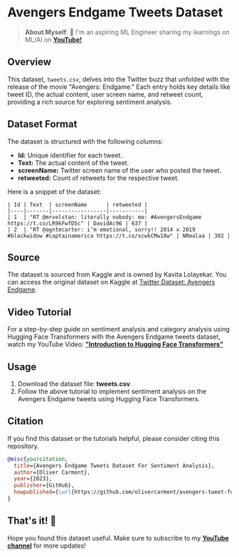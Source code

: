 
# Avengers Endgame Tweets Dataset

> **About Myself**: 🤖 I'm an aspiring ML Engineer sharing my learnings on ML/AI on [**YouTube!**](https://www.youtube.com/@olivercarmont) <br />

## Overview

This dataset, `tweets.csv`, delves into the Twitter buzz that unfolded with the release of the movie "Avengers: Endgame." Each entry holds key details like tweet ID, the actual content, user screen name, and retweet count, providing a rich source for exploring sentiment analysis.

## Dataset Format

The dataset is structured with the following columns:

- **Id:** Unique identifier for each tweet.
- **Text:** The actual content of the tweet.
- **screenName:** Twitter screen name of the user who posted the tweet.
- **retweeted:** Count of retweets for the respective tweet.

Here is a snippet of the dataset:

```plaintext
| Id | Text  | screenName      | retweeted |
|----|-------|-----------------|-----------|
| 1  | "RT @mrvelstan: literally nobody: me: #AvengersEndgame https://t.co/LR9kFwfD5c" | DavidAc96 | 637 |
| 2  | "RT @agntecarter: i’m emotional, sorry!! 2014 x 2019 #blackwidow #captainamerica https://t.co/xcwkCMw18w" | NRmalaa | 302 |
```

## Source

The dataset is sourced from Kaggle and is owned by Kavita Lolayekar. You can access the original dataset on Kaggle at [Twitter Dataset: Avengers Endgame](https://www.kaggle.com/datasets/kavita5/twitter-dataset-avengersendgame).

## Video Tutorial

For a step-by-step guide on sentiment analysis and category analysis using Hugging Face Transformers with the Avengers Endgame tweets dataset, watch my YouTube Video: [**"Introduction to Hugging Face Transformers"**]()

## Usage

1. Download the dataset file: **tweets.csv**
2. Follow the above tutorial to implement sentiment analysis on the Avengers Endgame tweets using Hugging Face Transformers.

## Citation

If you find this dataset or the tutorials helpful, please consider citing this repository.

```bibtex
@misc{yourcitation,
  title={Avengers Endgame Tweets Dataset For Sentiment Analysis},
  author={Oliver Carmont},
  year={2023},
  publisher={GitHub},
  howpublished={\url{https://github.com/olivercarmont/avengers-tweet-for-sentiment-analysis}},
}
```
## That's it! 🎊
Hope you found this dataset useful. Make sure to subscribe to my [**YouTube channel**](https://www.youtube.com/@olivercarmont) for more updates!
